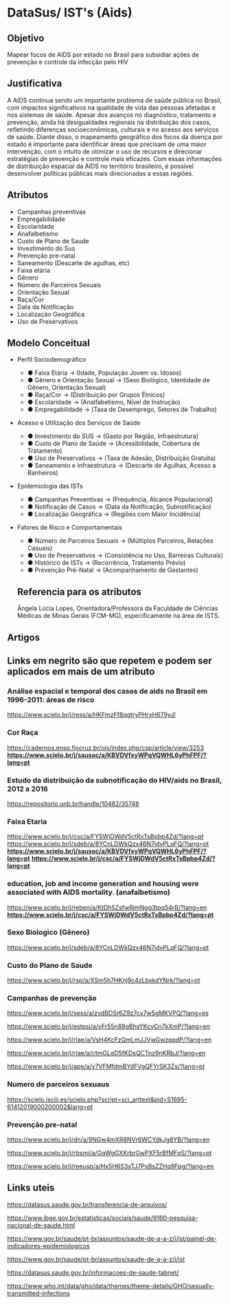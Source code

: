 # DataSus/ IST's (Aids)

## Objetivo ##

Mapear focos de AIDS por estado no Brasil para subsidiar ações de prevenção e controle da infecção pelo HIV

## Justificativa ##

A AIDS continua sendo um importante problema de saúde pública no Brasil, com impactos significativos na qualidade de vida das pessoas afetadas e nos sistemas de saúde. Apesar dos avanços no diagnóstico, tratamento e prevenção, ainda há desigualdades regionais na distribuição dos casos, refletindo diferenças socioeconômicas, culturais e no acesso aos serviços de saúde. Diante disso, o mapeamento geográfico dos focos da doença por estado é importante para identificar áreas que precisam de uma maior intervenção, com o intuito de otimizar o uso de recursos e direcionar estratégias de prevenção e controle mais eficazes. Com essas informações de distribuição espacial da AIDS no território brasileiro, é possível desenvolver políticas públicas mais direcionadas a essas regiões.

## Atributos ##

- Campanhas preventivas
- Empregabilidade
- Escolaridade 
- Anafalbetismo
- Custo de Plano de Saude
- Investimento do Sus
- Prevenção pre-natal
- Saneamento (Descarte de agulhas, etc)
- Faixa etária
- Gênero
- Número de Parceiros Sexuais
- Orientação Sexual
- Raça/Cor
- Data da Notificação
- Localização Geográfica
- Uso de Preservativos

## Modelo Conceitual ##
- Perfil Sociodemográfico
  - ● Faixa Etária → (Idade, População Jovem vs. Idosos)
  - ● Gênero e Orientação Sexual → (Sexo Biológico, Identidade de Gênero, Orientação Sexual)
  - ● Raça/Cor → (Distribuição por Grupos Étnicos)
  - ● Escolaridade → (Analfabetismo, Nível de Instrução)
  - ● Empregabilidade → (Taxa de Desemprego, Setores de Trabalho)

- Acesso e Utilização dos Serviços de Saúde
  - ● Investimento do SUS → (Gasto por Região, Infraestrutura)
  - ● Custo de Plano de Saúde → (Acessibilidade, Cobertura de Tratamento)
  - ● Uso de Preservativos → (Taxa de Adesão, Distribuição Gratuita)
  - ● Saneamento e Infraestrutura → (Descarte de Agulhas, Acesso a Banheiros)

- Epidemiologia das ISTs
  - ● Campanhas Preventivas → (Frequência, Alcance Populacional)
  - ● Notificação de Casos → (Data da Notificação, Subnotificação)
  - ● Localização Geográfica → (Regiões com Maior Incidência)

- Fatores de Risco e Comportamentais
  - ● Número de Parceiros Sexuais → (Múltiplos Parceiros, Relações Casuais)
  - ● Uso de Preservativos → (Consistência no Uso, Barreiras Culturais)
  - ● Histórico de ISTs → (Recorrência, Tratamento Prévio)
  - ● Prevenção Pré-Natal → (Acompanhamento de Gestantes)
 
  ## Referencia para os atributos ##

  Ângela Lúcia Lopes, Orientadora/Professora da Faculdade de Ciências Médicas de Minas Gerais (FCM-MG), especificamente na área de ISTS. 
  

## Artigos ##
## Links em negrito são que repetem e podem ser aplicados em mais de um atributo ##

### Análise espacial e temporal dos casos de aids no Brasil em 1996-2011: áreas de risco ###
https://www.scielo.br/j/ress/a/HKFmzFf8qgtryPHrxH679yJ/

### Cor Raça ###
https://cadernos.ensp.fiocruz.br/ojs/index.php/csp/article/view/3253
**https://www.scielo.br/j/sausoc/a/KBVDVfxyWPqVQWHL6yPhFPF/?lang=pt**

### Estudo da distribuição da subnotificação do HIV/aids no Brasil, 2012 a 2016 ###
https://repositorio.unb.br/handle/10482/35748

### Faixa Etaria ###
https://www.scielo.br/j/csc/a/FYSWjDWdV5ctRxTsBpbp4Zd/?lang=pt
https://www.scielo.br/j/sdeb/a/8YCnLDWkQzx46N7jdvPLqFQ/?lang=pt
**https://www.scielo.br/j/sausoc/a/KBVDVfxyWPqVQWHL6yPhFPF/?lang=pt**
**https://www.scielo.br/j/csc/a/FYSWjDWdV5ctRxTsBpbp4Zd/?lang=pt**

### education, job and income generation and housing were associated with AIDS mortality. (anafalbetismo) ###
https://www.scielo.br/j/reben/a/KtDh5ZsfwRjmNgg3tpq54rB/?lang=en
**https://www.scielo.br/j/csc/a/FYSWjDWdV5ctRxTsBpbp4Zd/?lang=pt**

### Sexo Biologico (Gênero)  ###
https://www.scielo.br/j/sdeb/a/8YCnLDWkQzx46N7jdvPLqFQ/?lang=pt

### Custo do Plano de Saude ###
https://www.scielo.br/j/rsp/a/XSm5h7HKnj9c4zLbxkdYNrk/?lang=pt

### Campanhas de prevenção ###
https://www.scielo.br/j/sess/a/zvdBDSr6Z9z7cv7w5gMKVPQ/?lang=es

https://www.scielo.br/j/estpsi/a/vFr55n88gBhsYKcvCn7kXmP/?lang=en

https://www.scielo.br/j/rlae/a/VsH4KcFzQmLmJJVwGwzqqdP/?lang=en

https://www.scielo.br/j/rlae/a/ctmGLqD5fKDsQCTnz9nKRbJ/?lang=en

https://www.scielo.br/j/ape/a/y7VFMfdmBYdFVgQFYrSK3Zs/?lang=pt

### Numero de parceiros sexuaus ###
https://scielo.isciii.es/scielo.php?script=sci_arttext&pid=S1695-61412019000200002&lang=pt

### Prevenção pre-natal ###
https://www.scielo.br/j/dn/a/9NGw4mXR8NVr6WCYdkJg8YB/?lang=en

https://www.scielo.br/j/rbsmi/a/GqWgGXKrbrGwPXF5rBfMFqS/?lang=pt

https://www.scielo.br/j/reeusp/a/Hx5H6S3xTJ7PxBsZZHq9Fpg/?lang=en


## Links uteis ##

https://datasus.saude.gov.br/transferencia-de-arquivos/

https://www.ibge.gov.br/estatisticas/sociais/saude/9160-pesquisa-nacional-de-saude.html

https://www.gov.br/saude/pt-br/assuntos/saude-de-a-a-z/i/ist/painel-de-indicadores-epidemiologicos

https://www.gov.br/saude/pt-br/assuntos/saude-de-a-a-z/i/ist

https://datasus.saude.gov.br/informacoes-de-saude-tabnet/

https://www.who.int/data/gho/data/themes/theme-details/GHO/sexually-transmitted-infections
